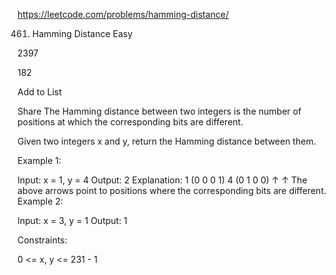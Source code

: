 https://leetcode.com/problems/hamming-distance/

461. Hamming Distance
Easy

2397

182

Add to List

Share
The Hamming distance between two integers is the number of positions at which the corresponding bits are different.

Given two integers x and y, return the Hamming distance between them.

 

Example 1:

Input: x = 1, y = 4
Output: 2
Explanation:
1   (0 0 0 1)
4   (0 1 0 0)
       ↑   ↑
The above arrows point to positions where the corresponding bits are different.
Example 2:

Input: x = 3, y = 1
Output: 1
 

Constraints:

0 <= x, y <= 231 - 1
